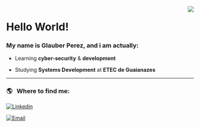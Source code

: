 <img align='right' src="https://github-readme-stats.vercel.app/api?username=glauberperez&show_icons=true&theme=chartreuse-dark&cache_seconds=2300">

# Hello World! 

### My name is Glauber Perez, and i am actually:

<p>

+ Learning **cyber-security** & **development**

+ Studying **Systems Development** at **ETEC de Guaianazes**

</p>

---

### :earth_americas: &nbsp; Where to find me:

[![Linkedin](https://img.shields.io/badge/-glauberperez-blue?style=flat-square&logo=Linkedin&logoColor=white&link=https://www.linkedin.com/in/glauber-perez-10186821a/)](LINK-DO-SEU-LINKEDIN)

[![Email](https://img.shields.io/badge/-glauber2070@hotmail.com-006bed?style=flat-square&logo=Gmail&logoColor=white&link=mailto:glauber2070@hotmail.com)](mailto:glauber2070@hotmail.com)

